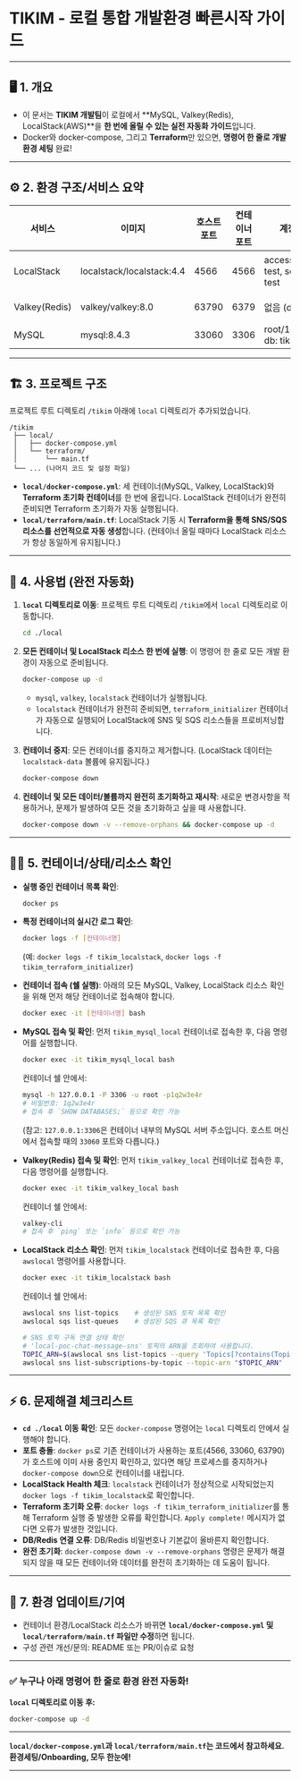 # TIKIM - 로컬 통합 개발환경 빠른시작 가이드

---

## 🖥️ 1. 개요

* 이 문서는 **TIKIM 개발팀**이 로컬에서 **MySQL, Valkey(Redis), LocalStack(AWS)**을
  **한 번에 올릴 수 있는 실전 자동화 가이드**입니다.
* Docker와 docker-compose, 그리고 **Terraform**만 있으면, **명령어 한 줄로 개발환경 세팅** 완료!

---

## ⚙️ 2. 환경 구조/서비스 요약

| 서비스           | 이미지                       | 호스트 포트 | 컨테이너 포트 | 계정/비번                              | 비고              |
| ------------- | ------------------------- | ------ | ------- | ---------------------------------- | --------------- |
| LocalStack    | localstack/localstack:4.4 | 4566   | 4566    | accessKey: test, secretKey: test   | **SNS, SQS**만 활성화 |
| Valkey(Redis) | valkey/valkey:8.0         | 63790  | 6379    | 없음 (default)                       | Redis 호환        |
| MySQL         | mysql:8.4.3               | 33060  | 3306    | root/1q2w3e4r, db: tikim\_local | utf8mb4, KST      |

---

## 🏗️ 3. 프로젝트 구조

프로젝트 루트 디렉토리 `/tikim` 아래에 `local` 디렉토리가 추가되었습니다.

```
/tikim
 ├── local/
 │   ├── docker-compose.yml
 │   └── terraform/
 │       └── main.tf
 └── ... (나머지 코드 및 설정 파일)
```

* **`local/docker-compose.yml`**:
    세 컨테이너(MySQL, Valkey, LocalStack)와 **Terraform 초기화 컨테이너**를 한 번에 올립니다.
    LocalStack 컨테이너가 완전히 준비되면 Terraform 초기화가 자동 실행됩니다.
* **`local/terraform/main.tf`**:
    LocalStack 기동 시 **Terraform을 통해 SNS/SQS 리소스를 선언적으로 자동 생성**합니다.
    (컨테이너 올릴 때마다 LocalStack 리소스가 항상 동일하게 유지됩니다.)

---

## 🚀 4. 사용법 (완전 자동화)

1.  **`local` 디렉토리로 이동**:
    프로젝트 루트 디렉토리 `/tikim`에서 `local` 디렉토리로 이동합니다.

    ```sh
    cd ./local
    ```

2.  **모든 컨테이너 및 LocalStack 리소스 한 번에 실행**:
    이 명령어 한 줄로 모든 개발 환경이 자동으로 준비됩니다.

    ```sh
    docker-compose up -d
    ```

    * `mysql`, `valkey`, `localstack` 컨테이너가 실행됩니다.
    * `localstack` 컨테이너가 완전히 준비되면, `terraform_initializer` 컨테이너가 자동으로 실행되어 LocalStack에 SNS 및 SQS 리소스들을 프로비저닝합니다.

3.  **컨테이너 중지**:
    모든 컨테이너를 중지하고 제거합니다. (LocalStack 데이터는 `localstack-data` 볼륨에 유지됩니다.)

    ```sh
    docker-compose down
    ```

4.  **컨테이너 및 모든 데이터/볼륨까지 완전히 초기화하고 재시작**:
    새로운 변경사항을 적용하거나, 문제가 발생하여 모든 것을 초기화하고 싶을 때 사용합니다.

    ```sh
    docker-compose down -v --remove-orphans && docker-compose up -d
    ```

---

## 🧑‍💻 5. 컨테이너/상태/리소스 확인

* **실행 중인 컨테이너 목록 확인**:
    ```sh
    docker ps
    ```
* **특정 컨테이너의 실시간 로그 확인**:
    ```sh
    docker logs -f [컨테이너명]
    ```
    (예: `docker logs -f tikim_localstack`, `docker logs -f tikim_terraform_initializer`)

* **컨테이너 접속 (쉘 실행)**:
    아래의 모든 MySQL, Valkey, LocalStack 리소스 확인을 위해 먼저 해당 컨테이너로 접속해야 합니다.
    ```sh
    docker exec -it [컨테이너명] bash
    ```

* **MySQL 접속 및 확인**:
    먼저 `tikim_mysql_local` 컨테이너로 접속한 후, 다음 명령어를 실행합니다.
    ```sh
    docker exec -it tikim_mysql_local bash
    ```
    컨테이너 쉘 안에서:
    ```sh
    mysql -h 127.0.0.1 -P 3306 -u root -p1q2w3e4r
    # 비밀번호: 1q2w3e4r
    # 접속 후 `SHOW DATABASES;` 등으로 확인 가능
    ```
    (참고: `127.0.0.1:3306`은 컨테이너 내부의 MySQL 서버 주소입니다. 호스트 머신에서 접속할 때의 `33060` 포트와 다릅니다.)

* **Valkey(Redis) 접속 및 확인**:
    먼저 `tikim_valkey_local` 컨테이너로 접속한 후, 다음 명령어를 실행합니다.
    ```sh
    docker exec -it tikim_valkey_local bash
    ```
    컨테이너 쉘 안에서:
    ```sh
    valkey-cli
    # 접속 후 `ping` 또는 `info` 등으로 확인 가능
    ```

* **LocalStack 리소스 확인**:
    먼저 `tikim_localstack` 컨테이너로 접속한 후, 다음 `awslocal` 명령어를 사용합니다.
    ```sh
    docker exec -it tikim_localstack bash
    ```
    컨테이너 쉘 안에서:
    ```sh
    awslocal sns list-topics    # 생성된 SNS 토픽 목록 확인
    awslocal sqs list-queues    # 생성된 SQS 큐 목록 확인
  
  # SNS 토픽 구독 연결 상태 확인
    # 'local-poc-chat-message-sns' 토픽의 ARN을 조회하여 사용합니다.
    TOPIC_ARN=$(awslocal sns list-topics --query 'Topics[?contains(TopicArn, `local-poc-chat-message-sns`)].TopicArn' --output text)
    awslocal sns list-subscriptions-by-topic --topic-arn "$TOPIC_ARN"
    ```
---

## ⚡ 6. 문제해결 체크리스트

* **`cd ./local` 이동 확인**: 모든 `docker-compose` 명령어는 `local` 디렉토리 안에서 실행해야 합니다.
* **포트 충돌**: `docker ps`로 기존 컨테이너가 사용하는 포트(4566, 33060, 63790)가 호스트에 이미 사용 중인지 확인하고, 있다면 해당 프로세스를 중지하거나 `docker-compose down`으로 컨테이너를 내립니다.
* **LocalStack Health 체크**: `localstack` 컨테이너가 정상적으로 시작되었는지 `docker logs -f tikim_localstack`로 확인합니다.
* **Terraform 초기화 오류**: `docker logs -f tikim_terraform_initializer`를 통해 Terraform 실행 중 발생한 오류를 확인합니다. `Apply complete!` 메시지가 없다면 오류가 발생한 것입니다.
* **DB/Redis 연결 오류**: DB/Redis 비밀번호나 기본값이 올바른지 확인합니다.
* **완전 초기화**: `docker-compose down -v --remove-orphans` 명령은 문제가 해결되지 않을 때 모든 컨테이너와 데이터를 완전히 초기화하는 데 도움이 됩니다.

---

## 📝 7. 환경 업데이트/기여

* 컨테이너 환경/LocalStack 리소스가 바뀌면 **`local/docker-compose.yml` 및 `local/terraform/main.tf` 파일만 수정**하면 됩니다.
* 구성 관련 개선/문의: README 또는 PR/이슈로 요청

---

### ✅ 누구나 아래 명령어 한 줄로 환경 완전 자동화!

**`local` 디렉토리로 이동 후:**

```sh
docker-compose up -d
```

---

**`local/docker-compose.yml`과 `local/terraform/main.tf`는 코드에서 참고하세요. 환경세팅/Onboarding, 모두 한눈에!**

---